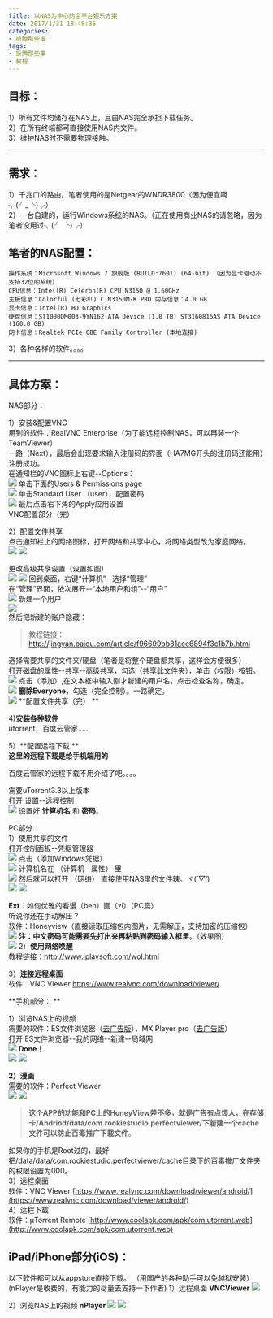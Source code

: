 ```yaml
---
title: 以NAS为中心的全平台娱乐方案
date: 2017/1/31 18:40:36
categories:
- 折腾那些事
tags:
- 折腾那些事
- 教程
---
```


目标：
---

1）所有文件均储存在NAS上，且由NAS完全承担下载任务。  
2）在所有终端都可直接使用NAS内文件。  
3）维护NAS时不需要物理接触。  

----------
<!--more-->

需求：
---

1）千兆口的路由。笔者使用的是Netgear的WNDR3800（因为便宜啊╮(╯_╰)╭）  
2）一台自建的，运行Windows系统的NAS。（正在使用商业NAS的请忽略，因为笔者没用过╮(╯ ╰)╭）  

笔者的NAS配置：
---------

	操作系统：Microsoft Windows 7 旗舰版 (BUILD:7601) (64-bit) （因为显卡驱动不支持32位的系统） 
	CPU信息：Intel(R) Celeron(R) CPU N3150 @ 1.60GHz 
	主板信息：Colorful (七彩虹) C.N3150M-K PRO 内存信息：4.0 GB
	显卡信息：Intel(R) HD Graphics 
	硬盘信息：ST1000DM003-9YN162 ATA Device (1.0 TB) ST3160815AS ATA Device (160.0 GB)
	网卡信息：Realtek PCIe GBE Family Controller (本地连接)

3）各种各样的软件。。。。

----------

具体方案：
-----

NAS部分：

1）安装&配置VNC  
用到的软件：RealVNC Enterprise（为了能远程控制NAS，可以再装一个TeamViewer）    
一路（Next），最后会出现要求输入注册码的界面（HA7MG开头的注册码还能用）注册成功。  
在通知栏的VNC图标上右键--Options：  
![](/pictures/MyNAS/MyNAS2017-01-31_14-45-35.png) 
单击下面的Users & Permissions page  
![](/pictures/MyNAS/MyNAS2017-01-31_14-49-55.png)
单击Standard User （user），配置密码  
![](/pictures/MyNAS/MyNAS2017-01-31_14-56-30.png)
最后点击右下角的Apply应用设置  
VNC配置部分（完）  
  
2）配置文件共享  
  点击通知栏上的网络图标，打开网络和共享中心，将网络类型改为家庭网络。  
![](/pictures/MyNAS/MyNAS2017-01-31_15-35-01.png)
![](/pictures/MyNAS/MyNAS2017-01-31_15-22-27.png)

更改高级共享设置（设置如图）  
![](/pictures/MyNAS/MyNAS2017-01-31_15-38-14.png)
![](/pictures/MyNAS/MyNAS2017-01-31_15-38-32.png)
回到桌面，右键“计算机”--选择“管理”  
在“管理”界面，依次展开--“本地用户和组”--“用户”  
![](/pictures/MyNAS/MyNAS2017-01-31_15-44-31.png)
新建一个用户  
![](/pictures/MyNAS/MyNAS2017-01-31_15-45-30.png)  
然后把新建的账户隐藏：  
>教程链接：http://jingyan.baidu.com/article/f96699bb81ace6894f3c1b7b.html
  
  
选择需要共享的文件夹/硬盘（笔者是将整个硬盘都共享，这样会方便很多）  
打开磁盘的属性--共享--高级共享，勾选（共享此文件夹），单击（权限）按钮。  
![](/pictures/MyNAS/MyNAS2017-01-31_16-06-22.png) 
点击（添加）,在文本框中输入刚才新建的用户名，点击检查名称，确定。  
![](/pictures/MyNAS/MyNAS2017-01-31_16-08-20.png)
**删除Everyone**，勾选（完全控制）。一路确定。    
![](/pictures/MyNAS/MyNAS2017-01-31_16-11-38.png)
**配置文件共享（完） **   

    
4)**安装各种软件**   
utorrent，百度云管家......      

5）**配置远程下载 **   
**这里的远程下载是给手机端用的**

百度云管家的远程下载不用介绍了吧。。。。

需要uTorrent3.3以上版本    
打开 设置--远程控制    
![](/pictures/MyNAS/MyNAS2017-01-31_19-28-41.png)
设置好 **计算机名** 和 **密码**。    

PC部分：   
1）使用共享的文件    
打开控制面板--凭据管理器    
![](/pictures/MyNAS/MyNAS2017-01-31_16-50-42.png)
点击（添加Windows凭据）    
![](/pictures/MyNAS/MyNAS2017-01-31_16-55-34.png)
计算机名在 （计算机--属性） 里    
![](/pictures/MyNAS/MyNAS2017-01-31_17-00-28.png)
然后就可以打开 （网络） 直接使用NAS里的文件辣。ヾ(*´▽‘*)    
![](/pictures/MyNAS/MyNAS2017-01-31_17-10-26.png)
![](/pictures/MyNAS/MyNAS2017-01-31_17-07-58.png)
  
  
  
**Ext**：如何优雅的看漫（ben）画（zi）（PC篇）    
听说你还在手动解压？    
软件：Honeyview（直接读取压缩包内图片，无需解压，支持加密的压缩包）    
![](/pictures/MyNAS/MyNAS2017-01-31_17-25-28.png)
**注：中文密码可能需要先打出来再粘贴到密码输入框里**。（效果图）    
![](/pictures/MyNAS/MyNAS2017-01-31_17-17-08.png)
2）**使用网络唤醒**    
教程链接：http://www.iplaysoft.com/wol.html    

3）**连接远程桌面**    
软件：VNC Viewer https://www.realvnc.com/download/viewer/    
    
**手机部分： **  

1）浏览NAS上的视频    
需要的软件：ES文件浏览器（[去广告版](http://www.zdfans.com/6011.html)），MX Player pro（[去广告版](http://www.zdfans.com/1300.html)）    
打开 ES文件浏览器--我的网络--新建--局域网    
![](/pictures/MyNAS/MyNASScreenshot_2017-01-31-18-12-32.png)
**Done！**  
![](/pictures/MyNAS/MyNASScreenshot_2017-01-31-18-13-44.png)
![](/pictures/MyNAS/MyNASScreenshot_2017-01-31-18-14-13.png)

**2）漫画**    
需要的软件：Perfect Viewer  
![](/pictures/MyNAS/MyNASScreenshot_2017-01-31-18-10-07.png)
![](/pictures/MyNAS/MyNASScreenshot_2017-01-31-18-11-47.png)


>**这个APP的功能和PC上的HoneyView差不多，就是广告有点烦人，在存储卡/Andriod/data/com.rookiestudio.perfectviewer/下新建一个cache文件可以防止百毒推广下载文件**。    

如果你的手机是Root过的，最好把/data/data/com.rookiestudio.perfectviewer/cache目录下的百毒推广文件夹的权限设置为000。    
3）远程桌面    
软件：VNC Viewer [https://www.realvnc.com/download/viewer/android/](https://www.realvnc.com/download/viewer/android/)    
4）远程下载    
软件：µTorrent Remote [http://www.coolapk.com/apk/com.utorrent.web](http://www.coolapk.com/apk/com.utorrent.web)    

iPad/iPhone部分(iOS)：
--------------

以下软件都可以从appstore直接下载。
（用国产的各种助手可以免越狱安装）
(nPlayer是收费的，有能力的尽量去支持一下作者)
1）远程桌面
**VNCViewer**
![](/pictures/MyNAS/MyNASIMG_0017.PNG)

2）浏览NAS上的视频
**nPlayer**
![](/pictures/MyNAS/MyNASIMG_0018.PNG)
![](/pictures/MyNAS/MyNASIMG_0020.PNG)
  
